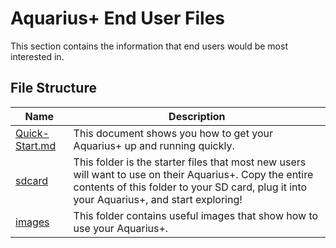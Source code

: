 # Aquarius+ End User Files

This section contains the information that end users would be most interested in.

## File Structure

| Name                             | Description                                                                                                                                                                                          |
| -------------------------------- | ---------------------------------------------------------------------------------------------------------------------------------------------------------------------------------------------------- |
| [Quick-Start.md](Quick-Start.md) | This document shows you how to get your Aquarius+ up and running quickly.                                                                                                                            |
| [sdcard](sdcard/)                | This folder is the starter files that most new users will want to use on their Aquarius+. Copy the entire contents of this folder to your SD card, plug it into your Aquarius+, and start exploring! |
| [images](images/)                | This folder contains useful images that show how to use your Aquarius+.                                                                                                                              |
